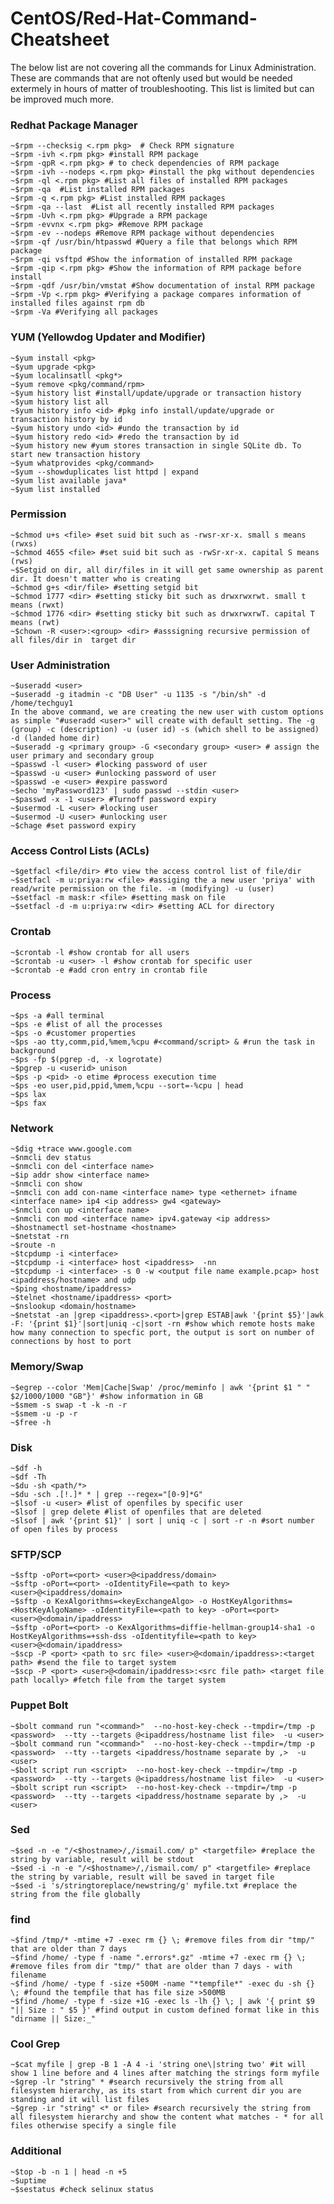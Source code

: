 # CentOS/Red-Hat-Command-Cheatsheet

The below list are not covering all the commands for Linux Administration. These are commands that are not oftenly used but would be needed extermely in hours of matter of troubleshooting. This list is limited but can be improved much more. 

### Redhat Package Manager

	~$rpm --checksig <.rpm pkg>  # Check RPM signature 
	~$rpm -ivh <.rpm pkg> #install RPM package
	~$rpm -qpR <.rpm pkg> # to check dependencies of RPM package
	~$rpm -ivh --nodeps <.rpm pkg> #install the pkg without dependencies
	~$rpm -ql <.rpm pkg> #List all files of installed RPM packages
	~$rpm -qa  #List installed RPM packages
	~$rpm -q <.rpm pkg> #List installed RPM packages
	~$rpm -qa --last  #List all recently installed RPM packages
	~$rpm -Uvh <.rpm pkg> #Upgrade a RPM package
	~$rpm -evvnx <.rpm pkg> #Remove RPM package
	~$rpm -ev --nodeps #Remove RPM package without dependencies
	~$rpm -qf /usr/bin/htpasswd #Query a file that belongs which RPM package
	~$rpm -qi vsftpd #Show the information of installed RPM package
	~$rpm -qip <.rpm pkg> #Show the information of RPM package before install
	~$rpm -qdf /usr/bin/vmstat #Show documentation of instal RPM package
	~$rpm -Vp <.rpm pkg> #Verifying a package compares information of installed files against rpm db
	~$rpm -Va #Verifying all packages

### YUM (Yellowdog Updater and Modifier)

	~$yum install <pkg>
	~$yum upgrade <pkg>
	~$yum localinsatll <pkg*>
	~$yum remove <pkg/command/rpm>
	~$yum history list #install/update/upgrade or transaction history
	~$yum history list all 
	~$yum history info <id> #pkg info install/update/upgrade or transaction history by id
	~$yum history undo <id> #undo the transaction by id
	~$yum history redo <id> #redo the transaction by id
	~$yum history new #yum stores transaction in single SQLite db. To start new transaction history
	~$yum whatprovides <pkg/command>
	~$yum --showduplicates list httpd | expand
	~$yum list available java*
	~$yum list installed
	

### Permission 

	~$chmod u+s <file> #set suid bit such as -rwsr-xr-x. small s means (rwxs)
	~$chmod 4655 <file> #set suid bit such as -rwSr-xr-x. capital S means (rws)
	~$Setgid on dir, all dir/files in it will get same ownership as parent dir. It doesn't matter who is creating
	~$chmod g+s <dir/file> #setting setgid bit
	~$chmod 1777 <dir> #setting sticky bit such as drwxrwxrwt. small t means (rwxt)
	~$chmod 1776 <dir> #setting sticky bit such as drwxrwxrwT. capital T means (rwt)
	~$chown -R <user>:<group> <dir> #asssigning recursive permission of all files/dir in  target dir

### User Administration 

	~$useradd <user>
	~$useradd -g itadmin -c "DB User" -u 1135 -s "/bin/sh" -d /home/techguy1 
	In the above command, we are creating the new user with custom options as simple "#useradd <user>" will create with default setting. The -g (group) -c (description) -u (user id) -s (which shell to be assigned) -d (landed home dir)
	~$useradd -g <primary group> -G <secondary group> <user> # assign the user primary and secondary group
	~$passwd -l <user> #locking password of user
	~$passwd -u <user> #unlocking password of user
	~$passwd -e <user> #expire password 
	~$echo 'myPassword123' | sudo passwd --stdin <user> 
	~$passwd -x -1 <user> #Turnoff password expiry
	~$usermod -L <user> #locking user
	~$usermod -U <user> #unlocking user
	~$chage #set password expiry

### Access Control Lists (ACLs)

	~$getfacl <file/dir> #to view the access control list of file/dir
	~$setfacl -m u:priya:rw <file> #assiging the a new user 'priya' with read/write permission on the file. -m (modifying) -u (user)
	~$setfacl -m mask:r <file> #setting mask on file
	~$setfacl -d -m u:priya:rw <dir> #setting ACL for directory

### Crontab

	~$crontab -l #show crontab for all users
	~$crontab -u <user> -l #show crontab for specific user
	~$crontab -e #add cron entry in crontab file
 
### Process

	~$ps -a #all terminal 
	~$ps -e #list of all the processes
	~$ps -o #customer properties
	~$ps -ao tty,comm,pid,%mem,%cpu #<command/script> & #run the task in background
	~$ps -fp $(pgrep -d, -x logrotate)
	~$pgrep -u <userid> unison
	~$ps -p <pid> -o etime #process execution time
	~$ps -eo user,pid,ppid,%mem,%cpu --sort=-%cpu | head
	~$ps lax
	~$ps fax

### Network 

	~$dig +trace www.google.com
	~$nmcli dev status
	~$nmcli con del <interface name>
	~$ip addr show <interface name>
	~$nmcli con show
	~$nmcli con add con-name <interface name> type <ethernet> ifname <interface name> ip4 <ip address> gw4 <gateway>
	~$nmcli con up <interface name>
	~$nmcli con mod <interface name> ipv4.gateway <ip address>
	~$hostnamectl set-hostname <hostname>
	~$netstat -rn
	~$route -n
	~$tcpdump -i <interface>
	~$tcpdump -i <interface> host <ipaddress>  -nn
	~$tcpdump -i <interface> -s 0 -w <output file name example.pcap> host <ipaddress/hostname> and udp
	~$ping <hostname/ipaddress>
	~$telnet <hostname/ipaddress> <port>
	~$nslookup <domain/hostname>
	~$netstat -an |grep <ipaddress>.<port>|grep ESTAB|awk '{print $5}'|awk -F: '{print $1}'|sort|uniq -c|sort -rn #show which remote hosts make how many connection to specfic port, the output is sort on number of connections by host to port 

### Memory/Swap

	~$egrep --color 'Mem|Cache|Swap' /proc/meminfo | awk '{print $1 " " $2/1000/1000 "GB"}' #show information in GB
	~$smem -s swap -t -k -n -r
	~$smem -u -p -r
	~$free -h

### Disk 

	~$df -h
	~$df -Th
	~$du -sh <path/*>
	~$du -sch .[!.]* * | grep --regex="[0-9]*G"
	~$lsof -u <user> #list of openfiles by specific user
	~$lsof | grep delete #list of openfiles that are deleted
	~$lsof | awk '{print $1}' | sort | uniq -c | sort -r -n #sort number of open files by process

### SFTP/SCP
	
	~$sftp -oPort=<port> <user>@<ipaddress/domain>
	~$sftp -oPort=<port> -oIdentityFile=<path to key> <user>@<ipaddress/domain>
	~$sftp -o KexAlgorithms=<keyExchangeAlgo> -o HostKeyAlgorithms=<HostKeyAlgoName> -oIdentityFile=<path to key> -oPort=<port> <user>@<domain/ipaddress>
	~$sftp -oPort=<port> -o KexAlgorithms=diffie-hellman-group14-sha1 -o HostKeyAlgorithms=+ssh-dss -oIdentityfile=<path to key> <user>@<domain/ipaddress>
	~$scp -P <port> <path to src file> <user>@<domain/ipaddress>:<target path> #send the file to target system
	~$scp -P <port> <user>@<domain/ipaddress>:<src file path> <target file path locally> #fetch file from the target system

### Puppet Bolt
	
	~$bolt command run "<command>"  --no-host-key-check --tmpdir=/tmp -p <password>  --tty --targets @<ipaddress/hostname list file>  -u <user>
	~$bolt command run "<command>"  --no-host-key-check --tmpdir=/tmp -p <password>  --tty --targets <ipaddress/hostname separate by ,>  -u <user>
	~$bolt script run <script>  --no-host-key-check --tmpdir=/tmp -p <password>  --tty --targets @<ipaddress/hostname list file>  -u <user>
	~$bolt script run <script>  --no-host-key-check --tmpdir=/tmp -p <password>  --tty --targets <ipaddress/hostname separate by ,>  -u <user>
	
### Sed
	
	~$sed -n -e "/<$hostname>/,/ismail.com/ p" <targetfile> #replace the string by variable, result will be stdout
	~$sed -i -n -e "/<$hostname>/,/ismail.com/ p" <targetfile> #replace the string by variable, result will be saved in target file
	~$sed -i 's/stringtoreplace/newstring/g' myfile.txt #replace the string from the file globally

### find
	
	~$find /tmp/* -mtime +7 -exec rm {} \; #remove files from dir "tmp/" that are older than 7 days 
	~$find /home/ -type f -name ".errors*.gz" -mtime +7 -exec rm {} \; #remove files from dir "tmp/" that are older than 7 days - with filename
	~$find /home/ -type f -size +500M -name "*tempfile*" -exec du -sh {} \; #found the tempfile that has file size >500MB
	~$find /home/ -type f -size +1G -exec ls -lh {} \; | awk '{ print $9 "|| Size : " $5 }' #find output in custom defined format like in this "dirname || Size:_"

### Cool Grep

	~$cat myfile | grep -B 1 -A 4 -i 'string one\|string two' #it will show 1 line before and 4 lines after matching the strings form myfile
	~$grep -lr "string" * #search recursively the string from all filesystem hierarchy, as its start from which current dir you are standing and it will list files
	~$grep -ir "string" <* or file> #search recursively the string from all filesystem hierarchy and show the content what matches - * for all files otherwise specify a single file
	
### Additional 

	~$top -b -n 1 | head -n +5
	~$uptime
	~$sestatus #check selinux status
